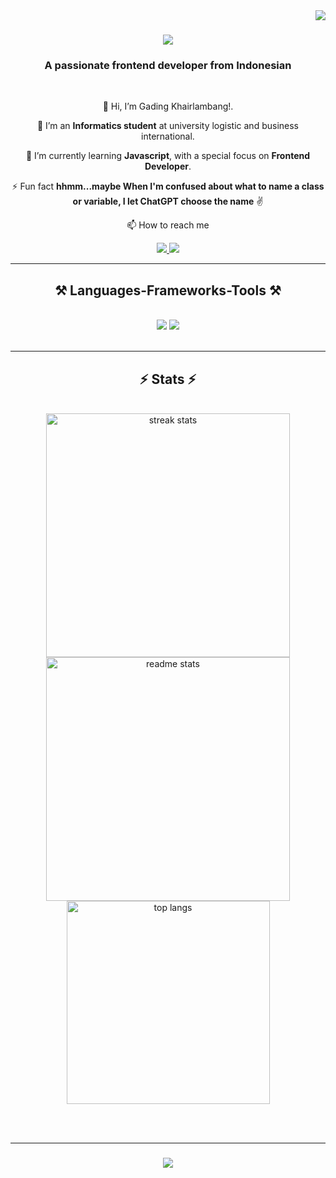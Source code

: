 <img align="right" src="https://visitor-badge.laobi.icu/badge?page_id=mieramensatu.mieramensatu" />

<h1 align="center">
    <img src="https://readme-typing-svg.herokuapp.com/?font=Righteous&size=35&center=true&vCenter=true&width=500&height=70&duration=4000&lines=Hi+There!+👋;+I'm+Gading+Khairlambang!;" />
</h1>

<h3 align="center">A passionate frontend developer from Indonesian</h3>

<br/>

<div align="center">
 
 👋 Hi, I’m Gading Khairlambang!.

 🔭 I’m an **Informatics student** at university logistic and business international.
 
 🌱 I’m currently learning **Javascript**, with a special focus on **Frontend Developer**.

 ⚡ Fun fact **hhmm...maybe When I'm confused about what to name a class or variable, I let ChatGPT choose the name** ✌️

 📫 How to reach me

 </div>
 
<div align="center"> 
  <a href="mailto:sasakihaise985@gmail.com">
    <img src="https://img.shields.io/badge/Gmail-333333?style=for-the-badge&logo=gmail&logoColor=red" />
  </a>
  <a href="https://www.linkedin.com/in/gading-khairlambang-9a9223241/" target="_blank">
    <img src="https://img.shields.io/badge/LinkedIn-0077B5?style=for-the-badge&logo=linkedin&logoColor=white" target="_blank" />
  </a>
</div>

 <hr/>
 
<h2 align="center">⚒️ Languages-Frameworks-Tools ⚒️</h2>
<br/>
<div align="center">
    <img src="https://skillicons.dev/icons?i=html,css,js,tailwind,sass,vue,vites" />
    <img src="https://skillicons.dev/icons?i=github,git,vscode" /><br>
</div>

<br/>
<hr/>

<h2 align="center">⚡ Stats ⚡</h2>
<br>
<div align=center>
  <img width=390 src="https://streak-stats.demolab.com/?user=mieramensatu&theme=vue-dark&card_width=494" alt="streak stats"/>
  <img width=390 src="https://github-readme-stats.vercel.app/api?username=mieramensatu&theme=vue-dark&rank_icon=github&border_radius=10" alt="readme stats" />
  <br/>
  <img width=325 align="center" src="https://github-readme-stats-salesp07.vercel.app/api/top-langs/?username=salesp07&hide=HTML&langs_count=8&layout=compact&theme=react&border_radius=10&size_weight=0.5&count_weight=0.5&exclude_repo=github-readme-stats" alt="top langs" />
</div>

<br/><br/>

<hr/>

<h3 align="center">
    <img src="https://readme-typing-svg.herokuapp.com/?font=Righteous&size=25&center=true&vCenter=true&width=500&height=70&duration=4000&lines=Thanks+for+visiting!+;Shoot+me+message+on+LinkedIn!;I'm+always+down+to+collab+🫶🏻" />
</h3>
